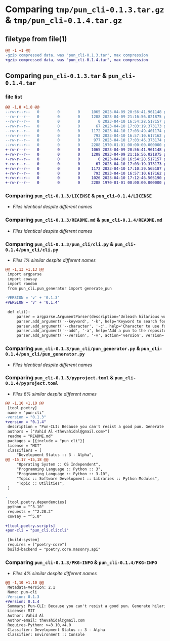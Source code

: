 # Comparing `tmp/pun_cli-0.1.3.tar.gz` & `tmp/pun_cli-0.1.4.tar.gz`

## filetype from file(1)

```diff
@@ -1 +1 @@
-gzip compressed data, was "pun_cli-0.1.3.tar", max compression
+gzip compressed data, was "pun_cli-0.1.4.tar", max compression
```

## Comparing `pun_cli-0.1.3.tar` & `pun_cli-0.1.4.tar`

### file list

```diff
@@ -1,8 +1,8 @@
--rw-r--r--   0        0        0     1065 2023-04-09 20:56:41.961148 pun_cli-0.1.3/LICENSE
--rw-r--r--   0        0        0     1208 2023-04-09 21:16:56.021875 pun_cli-0.1.3/README.md
--rw-r--r--   0        0        0        0 2023-04-10 16:54:28.517157 pun_cli-0.1.3/pun_cli/__init__.py
--rw-r--r--   0        0        0       67 2023-04-10 17:03:19.373173 pun_cli-0.1.3/pun_cli/__main__.py
--rw-r--r--   0        0        0     1172 2023-04-10 17:03:49.401174 pun_cli-0.1.3/pun_cli/cli.py
--rw-r--r--   0        0        0      793 2023-04-10 16:57:10.617162 pun_cli-0.1.3/pun_cli/pun_generator.py
--rw-r--r--   0        0        0      977 2023-04-10 17:03:46.373174 pun_cli-0.1.3/pyproject.toml
--rw-r--r--   0        0        0     2288 1970-01-01 00:00:00.000000 pun_cli-0.1.3/PKG-INFO
+-rw-r--r--   0        0        0     1065 2023-04-09 20:56:41.961148 pun_cli-0.1.4/LICENSE
+-rw-r--r--   0        0        0     1208 2023-04-09 21:16:56.021875 pun_cli-0.1.4/README.md
+-rw-r--r--   0        0        0        0 2023-04-10 16:54:28.517157 pun_cli-0.1.4/pun_cli/__init__.py
+-rw-r--r--   0        0        0       67 2023-04-10 17:03:19.373173 pun_cli-0.1.4/pun_cli/__main__.py
+-rw-r--r--   0        0        0     1172 2023-04-10 17:10:39.565187 pun_cli-0.1.4/pun_cli/cli.py
+-rw-r--r--   0        0        0      793 2023-04-10 16:57:10.617162 pun_cli-0.1.4/pun_cli/pun_generator.py
+-rw-r--r--   0        0        0     1026 2023-04-10 17:12:46.505190 pun_cli-0.1.4/pyproject.toml
+-rw-r--r--   0        0        0     2288 1970-01-01 00:00:00.000000 pun_cli-0.1.4/PKG-INFO
```

### Comparing `pun_cli-0.1.3/LICENSE` & `pun_cli-0.1.4/LICENSE`

 * *Files identical despite different names*

### Comparing `pun_cli-0.1.3/README.md` & `pun_cli-0.1.4/README.md`

 * *Files identical despite different names*

### Comparing `pun_cli-0.1.3/pun_cli/cli.py` & `pun_cli-0.1.4/pun_cli/cli.py`

 * *Files 1% similar despite different names*

```diff
@@ -1,13 +1,13 @@
 import argparse
 import cowsay
 import random
 from pun_cli.pun_generator import generate_pun
 
-VERSION = 'v' + '0.1.3'
+VERSION = 'v' + '0.1.4'
 
 def cli():
     parser = argparse.ArgumentParser(description='Unleash hilarious wordplay with a single command.')
     parser.add_argument('--keyword', '-k', help='Keyword to search for puns.')
     parser.add_argument('--character', '-c', help='Character to use for the pun. One of: ' + ', '.join(cowsay.char_names))
     parser.add_argument('--add', '-a', help='Add a pun to the repository.', action='store_true')
     parser.add_argument('--version', '-v', action='version', version='%(prog)s ' + VERSION, help='Print version and exit.')
```

### Comparing `pun_cli-0.1.3/pun_cli/pun_generator.py` & `pun_cli-0.1.4/pun_cli/pun_generator.py`

 * *Files identical despite different names*

### Comparing `pun_cli-0.1.3/pyproject.toml` & `pun_cli-0.1.4/pyproject.toml`

 * *Files 6% similar despite different names*

```diff
@@ -1,10 +1,10 @@
 [tool.poetry]
 name = "pun-cli"
-version = "0.1.3"
+version = "0.1.4"
 description = "Pun-CLI: Because you can't resist a good pun. Generate hilarious puns from our pun repository or contribute your own puns to the list. Pun-CLI, the command-line tool you never knew you needed."
 authors = ["Vahid Al <thevahidal@gmail.com>"]
 readme = "README.md"
 packages = [{include = "pun_cli"}]
 license = "MIT"
 classifiers = [
     "Development Status :: 3 - Alpha",
@@ -15,17 +15,18 @@
     "Operating System :: OS Independent",
     "Programming Language :: Python :: 3",
     "Programming Language :: Python :: 3.10",
     "Topic :: Software Development :: Libraries :: Python Modules",
     "Topic :: Utilities",
 ]
 
-
 [tool.poetry.dependencies]
 python = "^3.10"
 requests = "^2.28.2"
 cowsay = "^5.0"
 
+[tool.poetry.scripts]
+pun-cli = "pun_cli.cli:cli"
 
 [build-system]
 requires = ["poetry-core"]
 build-backend = "poetry.core.masonry.api"
```

### Comparing `pun_cli-0.1.3/PKG-INFO` & `pun_cli-0.1.4/PKG-INFO`

 * *Files 4% similar despite different names*

```diff
@@ -1,10 +1,10 @@
 Metadata-Version: 2.1
 Name: pun-cli
-Version: 0.1.3
+Version: 0.1.4
 Summary: Pun-CLI: Because you can't resist a good pun. Generate hilarious puns from our pun repository or contribute your own puns to the list. Pun-CLI, the command-line tool you never knew you needed.
 License: MIT
 Author: Vahid Al
 Author-email: thevahidal@gmail.com
 Requires-Python: >=3.10,<4.0
 Classifier: Development Status :: 3 - Alpha
 Classifier: Environment :: Console
```

